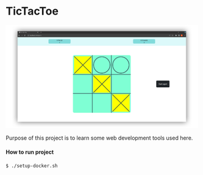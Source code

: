 TicTacToe
===

![img](shot.png)

Purpose of this project is to learn some web development tools used here.

#### How to run project

```
$ ./setup-docker.sh
```